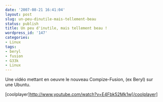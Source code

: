 ```yaml
---
date: '2007-08-21 16:41:04'
layout: post
slug: un-peu-dinutile-mais-tellement-beau
status: publish
title: Un peu d'inutile, mais tellement beau !
wordpress_id: '147'
categories:
- Linux
tags:
- beryl
- fusion
- G33k
- Linux
---
```


Une vidéo mettant en oeuvre le nouveau Compize-Fusion, (ex Beryl) sur une Ubuntu.



[coolplayer]http://www.youtube.com/watch?v=E4Fbk52Mk1w[/coolplayer] 
